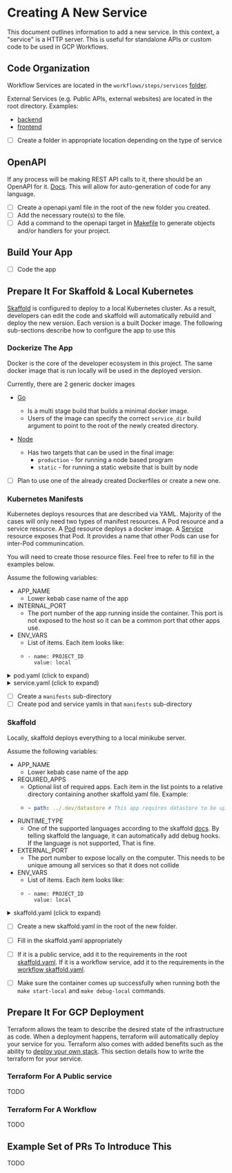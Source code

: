 # Creating A New Service

This document outlines information to add a new service. In this context, a
"service" is a HTTP server. This is useful for standalone APIs or custom code
to be used in GCP Workflows.

## Code Organization

Workflow Services are located in the `workflows/steps/services` [folder](../workflows/steps/services/).

External Services (e.g. Public APIs, external websites) are located in the root directory. Examples:

- [backend](../backend/)
- [frontend](../frontend/)

- [ ] Create a folder in appropriate location depending on the type of service

## OpenAPI

If any process will be making REST API calls to it, there should be an OpenAPI
for it. [Docs](https://swagger.io/docs/specification/about/). This will allow
for auto-generation of code for any language.

- [ ] Create a openapi.yaml file in the root of the new folder you created.
- [ ] Add the necessary route(s) to the file.
- [ ] Add a command to the openapi target in [Makefile](../Makefile) to generate
      objects and/or handlers for your project.

## Build Your App

- [ ] Code the app

## Prepare It For Skaffold & Local Kubernetes

[Skaffold](https://skaffold.dev/) is configured to deploy to a local Kubernetes
cluster. As a result, developers can edit the code and skaffold will
automatically rebuild and deploy the new version. Each version is a built Docker
image. The following sub-sections describe how to configure the app to use this

### Dockerize The App

Docker is the core of the developer ecosystem in this project. The same docker
image that is run locally will be used in the deployed version.

Currently, there are 2 generic docker images

- [Go](../images/go_service.Dockerfile)
  - Is a multi stage build that builds a minimal docker image.
  - Users of the image can specify the correct `service_dir` build argument to
    point to the root of the newly created directory.
- [Node](../images/nodejs_service.Dockerfile)

  - Has two targets that can be used in the final image:
    - `production` - for running a node based program
    - `static` - for running a static website that is built by node

- [ ] Plan to use one of the already created Dockerfiles or create a new one.

### Kubernetes Manifests

Kubernetes deploys resources that are described via YAML. Majority of the cases
will only need two types of manifest resources. A Pod resource and a service
resource. A [Pod](https://kubernetes.io/docs/concepts/workloads/pods/) resource
deploys a docker image. A
[Service](https://kubernetes.io/docs/concepts/services-networking/service/)
resource exposes that Pod. It provides a name that other Pods can use for
inter-Pod communincation.

You will need to create those resource files. Feel free to refer to fill in the
examples below.

Assume the following variables:

- APP_NAME
  - Lower kebab case name of the app
- INTERNAL_PORT
  - The port number of the app running inside the container. This port is not
    exposed to the host so it can be a common port that other apps use.
- ENV_VARS
  - List of items. Each item looks like:
  - ```
    - name: PROJECT_ID
      value: local
    ```

<details>
  <summary>pod.yaml (click to expand)</summary>

```yaml
apiVersion: v1
kind: Pod
metadata:
  name: $APP_NAME
  labels:
    app.kubernetes.io/name: $APP_NAME
spec:
  containers:
    - name: $APP_NAME
      image: $APP_NAME
      ports:
        - containerPort: $INTERNAL_PORT
          name: http
      env:
      # $ENV_VARS
      resources:
        limits:
          cpu: 250m
          memory: 512Mi
```

</details>

<details>
  <summary>service.yaml (click to expand)</summary>

```yaml
apiVersion: v1
kind: Service
metadata:
  name: $APP_NAME
spec:
  selector:
    app.kubernetes.io/name: $APP_NAME
  ports:
    - protocol: TCP
      port: $INTERNAL_PORT
      targetPort: http
```

</details>

- [ ] Create a `manifests` sub-directory
- [ ] Create pod and service yamls in that `manifests` sub-directory

### Skaffold

Locally, skaffold deploys everything to a local minikube server.

Assume the following variables:

- APP_NAME
  - Lower kebab case name of the app
- REQUIRED_APPS
  - Optional list of required apps. Each item in the list points to a
    relative directory containing another skaffold.yaml file. Example:
  - ```yaml
    - path: ../.dev/datastore # This app requires datastore to be up
    ```
- RUNTIME_TYPE
  - One of the supported languages according to the skaffold
    [docs](https://skaffold.dev/docs/workflows/debug/). By telling skaffold the
    language, it can automatically add debug hooks. If the language is not
    supported, That is fine.
- EXTERNAL_PORT
  - The port number to expose locally on the computer. This needs to be unique
    amoung all services so that it does not collide
- ENV_VARS
  - List of items. Each item looks like:
  - ```
    - name: PROJECT_ID
      value: local
    ```

<details>
  <summary>skaffold.yaml (click to expand)</summary>

```yaml
apiVersion: skaffold/v4beta9
kind: Config
metadata:
  name: $APP_NAME-config
requires:
  # $REQUIRED_APPS
profiles:
  - name: local
    build:
      artifacts:
        - image: $APP_NAME
          context: ..
          runtimeType: $RUNTIME_TYPE # If not applicable, remove the whole line.
          docker:
            dockerfile: images/go_service.Dockerfile
            buildArgs:
              service_dir: $APP_NAME
      local: {}
    manifests:
      rawYaml:
        - manifests/*
    deploy:
      kubectl: {}
    # If you the host machine does not need access, you can skip the section below
    portForward:
      - resourceType: pod
        resourceName: $APP_NAME
        port: $EXTERNAL_PORT
```

</details>

- [ ] Create a new skaffold.yaml in the root of the new folder.
- [ ] Fill in the skaffold.yaml appropriately
- [ ] If it is a public service, add it to the requirements in the root
      [skaffold.yaml](../skaffold.yaml). If it is a workflow service, add it to
      the requirements in the
      [workflow skaffold.yaml](../workflows/skaffold.yaml).
- [ ] Make sure the container comes up successfully when running both the
      `make start-local` and `make debug-local` commands.



## Prepare It For GCP Deployment

Terraform allows the team to describe the desired state of the infrastructure
as code. When a deployment happens, terraform will automatically deploy your
service for you. Terraform also comes with added benefits such as the ability to
[deploy your own stack](deploy-own-stack-to-gcp.md). This section details how to
write the terraform for your service.

### Terraform For A Public service

TODO

### Terraform For A Workflow

TODO

## Example Set of PRs To Introduce This

TODO
